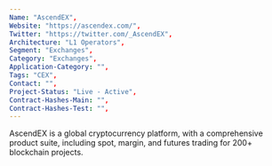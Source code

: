 ```yaml
--- 
Name: "AscendEX", 
Website: "https://ascendex.com/", 
Twitter: "https://twitter.com/_AscendEX", 
Architecture: "L1 Operators",
Segment: "Exchanges",
Category: "Exchanges",
Application-Category: "",
Tags: "CEX",
Contact: "",
Project-Status: "Live - Active",
Contract-Hashes-Main: "",
Contract-Hashes-Test: "",
--- 
```

<!--lang:en--> 
AscendEX is a global cryptocurrency platform, with a comprehensive product suite, including spot, margin, and futures trading for 200+ blockchain projects.
<!--lang:es--] 
AscendEX es una plataforma global de criptomonedas, con un conjunto completo de productos, que incluye comercio al contado, de margen y de futuros para más de 200 proyectos de cadena de bloques.
<!--lang:de--] 
AscendEX ist eine globale Kryptowährungsplattform mit einer umfassenden Produktsuite, einschließlich Spot-, Margin- und Futures-Handel für über 200 Blockchain-Projekte.
<!--lang:fr--] 
AscendEX est une plate-forme mondiale de crypto-monnaie, avec une suite complète de produits, y compris le trading au comptant, sur marge et à terme pour plus de 200 projets de blockchain.
<!--lang:pl--] 
AscendEX to globalna platforma kryptowalutowa z kompleksowym pakietem produktów, obejmującym transakcje spot, margin i futures dla ponad 200 projektów blockchain.
<!--lang:uk--] 
AscendEX — це глобальна криптовалютна платформа з комплексним набором продуктів, включаючи спотову, маржинальну та ф’ючерсну торгівлю для понад 200 блокчейн-проектів.
[!--lang:*--> 
